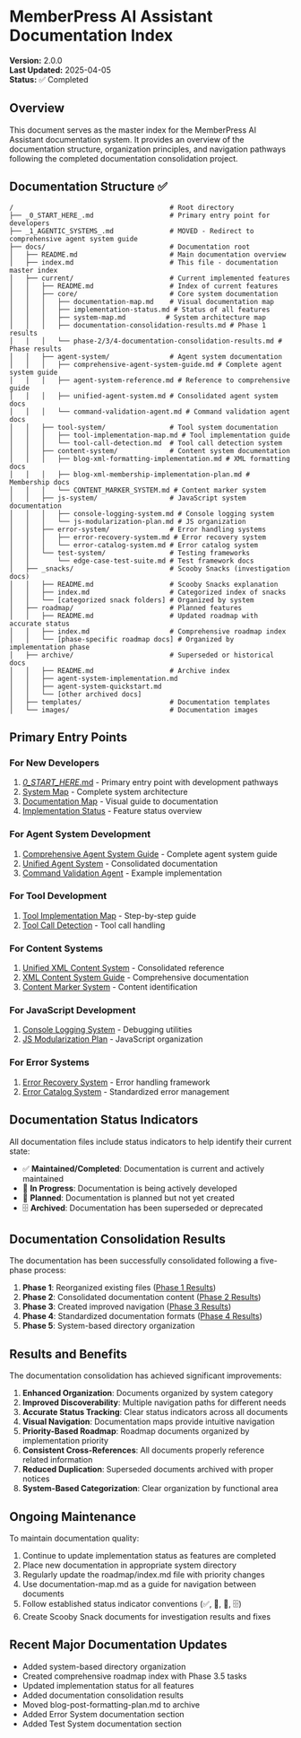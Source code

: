 # MemberPress AI Assistant Documentation Index

**Version:** 2.0.0  
**Last Updated:** 2025-04-05  
**Status:** ✅ Completed

## Overview

This document serves as the master index for the MemberPress AI Assistant documentation system. It provides an overview of the documentation structure, organization principles, and navigation pathways following the completed documentation consolidation project.

## Documentation Structure ✅

```
/                                       # Root directory
├── _0_START_HERE_.md                   # Primary entry point for developers
├── _1_AGENTIC_SYSTEMS_.md              # MOVED - Redirect to comprehensive agent system guide
├── docs/                               # Documentation root
│   ├── README.md                       # Main documentation overview
│   ├── index.md                        # This file - documentation master index
│   ├── current/                        # Current implemented features
│   │   ├── README.md                   # Index of current features
│   │   ├── core/                       # Core system documentation
│   │   │   ├── documentation-map.md    # Visual documentation map
│   │   │   ├── implementation-status.md # Status of all features
│   │   │   ├── system-map.md          # System architecture map
│   │   │   ├── documentation-consolidation-results.md # Phase 1 results
│   │   │   └── phase-2/3/4-documentation-consolidation-results.md # Phase results
│   │   ├── agent-system/               # Agent system documentation
│   │   │   ├── comprehensive-agent-system-guide.md # Complete agent system guide
│   │   │   ├── agent-system-reference.md # Reference to comprehensive guide
│   │   │   ├── unified-agent-system.md # Consolidated agent system docs
│   │   │   └── command-validation-agent.md # Command validation agent docs
│   │   ├── tool-system/                # Tool system documentation
│   │   │   ├── tool-implementation-map.md # Tool implementation guide
│   │   │   └── tool-call-detection.md  # Tool call detection system
│   │   ├── content-system/             # Content system documentation
│   │   │   ├── blog-xml-formatting-implementation.md # XML formatting docs
│   │   │   ├── blog-xml-membership-implementation-plan.md # Membership docs
│   │   │   └── CONTENT_MARKER_SYSTEM.md # Content marker system
│   │   ├── js-system/                  # JavaScript system documentation
│   │   │   ├── console-logging-system.md # Console logging system
│   │   │   └── js-modularization-plan.md # JS organization
│   │   ├── error-system/               # Error handling systems
│   │   │   ├── error-recovery-system.md # Error recovery system
│   │   │   └── error-catalog-system.md # Error catalog system
│   │   └── test-system/                # Testing frameworks
│   │       └── edge-case-test-suite.md # Test framework docs
│   ├── _snacks/                        # Scooby Snacks (investigation docs)
│   │   ├── README.md                   # Scooby Snacks explanation
│   │   ├── index.md                    # Categorized index of snacks
│   │   └── [categorized snack folders] # Organized by system
│   ├── roadmap/                        # Planned features
│   │   ├── README.md                   # Updated roadmap with accurate status
│   │   ├── index.md                    # Comprehensive roadmap index
│   │   └── [phase-specific roadmap docs] # Organized by implementation phase
│   ├── archive/                        # Superseded or historical docs
│   │   ├── README.md                   # Archive index
│   │   ├── agent-system-implementation.md
│   │   ├── agent-system-quickstart.md
│   │   └── [other archived docs]
│   ├── templates/                      # Documentation templates
│   └── images/                         # Documentation images
```

## Primary Entry Points

### For New Developers
1. [_0_START_HERE_.md](../_0_START_HERE_.md) - Primary entry point with development pathways
2. [System Map](current/core/system-map.md) - Complete system architecture
3. [Documentation Map](current/core/documentation-map.md) - Visual guide to documentation
4. [Implementation Status](current/core/implementation-status.md) - Feature status overview

### For Agent System Development
1. [Comprehensive Agent System Guide](current/agent-system/comprehensive-agent-system-guide.md) - Complete agent system guide
2. [Unified Agent System](current/agent-system/unified-agent-system.md) - Consolidated documentation
3. [Command Validation Agent](current/agent-system/command-validation-agent.md) - Example implementation

### For Tool Development
1. [Tool Implementation Map](current/tool-system/tool-implementation-map.md) - Step-by-step guide
2. [Tool Call Detection](current/tool-system/tool-call-detection.md) - Tool call handling

### For Content Systems
1. [Unified XML Content System](current/content-system/unified-xml-content-system.md) - Consolidated reference
2. [XML Content System Guide](xml-content-system/README.md) - Comprehensive documentation
3. [Content Marker System](current/content-system/CONTENT_MARKER_SYSTEM.md) - Content identification

### For JavaScript Development
1. [Console Logging System](current/js-system/console-logging-system.md) - Debugging utilities
2. [JS Modularization Plan](current/js-system/js-modularization-plan.md) - JavaScript organization

### For Error Systems
1. [Error Recovery System](current/error-system/error-recovery-system.md) - Error handling framework
2. [Error Catalog System](current/error-system/error-catalog-system.md) - Standardized error management

## Documentation Status Indicators

All documentation files include status indicators to help identify their current state:

- ✅ **Maintained/Completed**: Documentation is current and actively maintained
- 🚧 **In Progress**: Documentation is being actively developed
- 🔮 **Planned**: Documentation is planned but not yet created
- 🗄️ **Archived**: Documentation has been superseded or deprecated

## Documentation Consolidation Results

The documentation has been successfully consolidated following a five-phase process:

1. **Phase 1**: Reorganized existing files ([Phase 1 Results](current/core/documentation-consolidation-results.md))
2. **Phase 2**: Consolidated documentation content ([Phase 2 Results](current/core/phase-2-documentation-consolidation-results.md))
3. **Phase 3**: Created improved navigation ([Phase 3 Results](current/core/phase-3-documentation-consolidation-results.md))
4. **Phase 4**: Standardized documentation formats ([Phase 4 Results](current/core/phase-4-documentation-consolidation-results.md))
5. **Phase 5**: System-based directory organization

## Results and Benefits

The documentation consolidation has achieved significant improvements:

1. **Enhanced Organization**: Documents organized by system category
2. **Improved Discoverability**: Multiple navigation paths for different needs
3. **Accurate Status Tracking**: Clear status indicators across all documents
4. **Visual Navigation**: Documentation maps provide intuitive navigation
5. **Priority-Based Roadmap**: Roadmap documents organized by implementation priority
6. **Consistent Cross-References**: All documents properly reference related information
7. **Reduced Duplication**: Superseded documents archived with proper notices
8. **System-Based Categorization**: Clear organization by functional area

## Ongoing Maintenance

To maintain documentation quality:

1. Continue to update implementation status as features are completed
2. Place new documentation in appropriate system directory
3. Regularly update the roadmap/index.md file with priority changes
4. Use documentation-map.md as a guide for navigation between documents
5. Follow established status indicator conventions (✅, 🚧, 🔮, 🗄️)
6. Create Scooby Snack documents for investigation results and fixes

## Recent Major Documentation Updates

- Added system-based directory organization
- Created comprehensive roadmap index with Phase 3.5 tasks
- Updated implementation status for all features
- Added documentation consolidation results
- Moved blog-post-formatting-plan.md to archive
- Added Error System documentation section
- Added Test System documentation section
